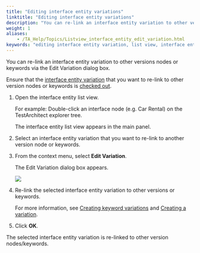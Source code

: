 ```yaml
--- 
title: "Editing interface entity variations"
linktitle: "Editing interface entity variations"
description: "You can re-link an interface entity variation to other versions nodes or keywords via the Edit Variation dialog box."
weight: 1
aliases: 
    - /TA_Help/Topics/Listview_interface_entity_edit_variation.html
keywords: "editing interface entity variation, list view, interface entities"
---
```


You can re-link an interface entity variation to other versions nodes or keywords via the Edit Variation dialog box.

Ensure that the [interface entity variation](/user-guide/variations/) that you want to re-link to other version nodes or keywords is [checked out](/user-guide/projects-and-project-items/project-items/revision-control/check-out).

1.  Open the interface entity list view.

    For example: Double-click an interface node \(e.g. Car Rental\) on the TestArchitect explorer tree.

    The interface entity list view appears in the main panel.

2.  Select an interface entity variation that you want to re-link to another version node or keywords.

3.  From the context menu, select **Edit Variation**.

    The Edit Variation dialog box appears.

    ![](/images/TA_Help/Images/Edit_variation_dlg_interfaceEntity_listView.png)

4.  Re-link the selected interface entity variation to other versions or keywords.

    For more information, see [Creating keyword variations](/user-guide/variations/creating-keyword-variations) and [Creating a variation](/user-guide/variations/creating-linked-variations/creating-a-variation).

5.  Click **OK**.


The selected interface entity variation is re-linked to other version nodes/keywords.


